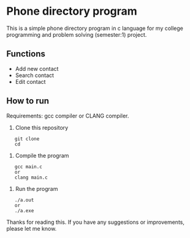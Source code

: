 # Phone directory program
  This is a simple phone directory program in c language for my college programming and problem solving (semester:1) project.
## Functions
  - Add new contact
  - Search contact
  - Edit contact

## How to run
Requirements: gcc compiler or CLANG compiler.
 1. Clone this repository
  ```
     git clone 
     cd 
  ```
 1. Compile the program
  ```
     gcc main.c
     or
     clang main.c
  ```
 1. Run the program
  ```
     ./a.out
     or
     ./a.exe
  ``` 

Thanks for reading this. If you have any suggestions or improvements, please let me know.